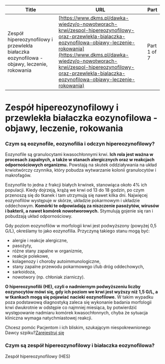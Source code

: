 | **Title**       | **URL**           | **Part**              |
|-----------------|-------------------|-----------------------|
| Zespół hipereozynofilowy i przewlekła białaczka eozynofilowa - objawy, leczenie, rokowania         | [https://www.dkms.pl/dawka-wiedzy/o-nowotworach-krwi/zespol-hipereozynofilowy-oraz-przewlekla-bialaczka-eozynofilowa-objawy-leczenie-rokowania](https://www.dkms.pl/dawka-wiedzy/o-nowotworach-krwi/zespol-hipereozynofilowy-oraz-przewlekla-bialaczka-eozynofilowa-objawy-leczenie-rokowania)    | Part 1 of 7          |

# Zespół hipereozynofilowy i przewlekła białaczka eozynofilowa - objawy, leczenie, rokowania

### Czym są eozynofile, eozynofilia i odczyn hipereozynofilowy?


Eozynofile są granulocytami kwasochłonnymi krwi. **Ich rola jest ważna w procesach zapalnych, a także w stanach alergicznych oraz w reakcjach odpornościowych organizmu.** Powstają na skutek oddziaływania na układ krwiotwórczy czynnika, który pobudza wytwarzanie kolonii granulocytów i makrofagów.


Eozynofile to jedna z frakcji białych krwinek, stanowiąca około 4% ich populacji. Kiedy dojrzeją, krążą we krwi od 13 do 18 godzin, po czym przenoszą się do tkanek i tam utrzymują się nawet kilka dni. Najwięcej eozynofilów występuje w skórze, układzie pokarmowym i układzie oddechowym. **Komórki te odpowiadają za niszczenie pasożytów, wirusów i bakterii, a nawet komórek nowotworowych.** Stymulują gojenie się ran i pobudzają układ odpornościowy.


Gdy poziom eozynofilów w morfologii krwi jest podwyższony (powyżej 0,5 G/L), określamy to jako eozynofilia. Przyczyną takiego stanu mogą być:


* alergie i reakcje alergiczne,
* pasożyty,
* różne stany zapalne w organizmie,
* reakcje polekowe,
* kolagenozy i choroby autoimmunologiczne,
* stany zapalne przewodu pokarmowego i/lub dróg oddechowych,
* sarkoidoza,
* nowotwory (np. chłoniak ziarniczy).


**O hipereozynofilii (HE), czyli o nadmiernym podwyższeniu liczby eozynocytów mówi się, gdy ich poziom we krwi jest wyższy niż 1,5 G/L, a w tkankach mogą się pojawiać nacieki eozynofilowe.** W takim wypadku poza podstawową diagnostyką zaleca się wykonanie badania morfologii krwi dwukrotnie w odstępie co najmniej miesiąca, by potwierdzić występowanie nadmiaru komórek kwasochłonnych, chyba że sytuacja kliniczna wymaga natychmiastowej reakcji.


Chcesz pomóc Pacjentom i ich bliskim, szukającym niespokrewnionego Dawcy szpiku?[Zarejestruj się](/zarejestruj-sie-teraz "Zarejestruj sie teraz")
### Czym są zespół hipereozynofilowy i białaczka eozynofilowa?


Zespół hipereozynofilowy (HES) 